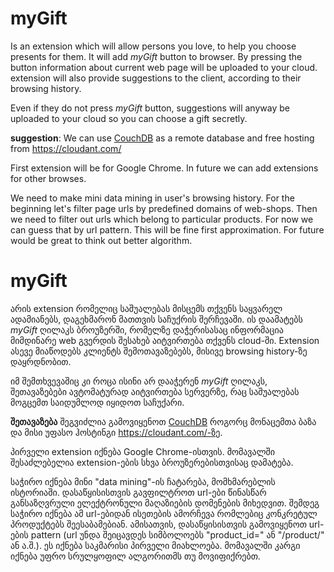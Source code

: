 # myGift

Is an extension which will allow persons you love, to help you choose presents for them.
It will add _myGift_ button to browser. By pressing the button information about current web page will be uploaded to your cloud.
extension will also provide suggestions to the client, according to their browsing history.

Even if they do not press _myGift_ button, suggestions will anyway be uploaded to your cloud so you can choose a gift secretly.

**suggestion**:
We can use [CouchDB](http://couchdb.apache.org/) as a remote database and free hosting from https://cloudant.com/

First extension will be for Google Chrome. In future we can add extensions for other browses.

We need to make mini data mining in user's browsing history. For the beginning let's filter page urls by predefined domains of web-shops.
Then we need to filter out urls which belong to particular products. For now we can guess that by url pattern. This will be fine first approximation. For future would be great to think out better algorithm.

# myGift

არის extension რომელიც საშუალებას მისცემს თქვენს საყვარელ ადამიანებს, დაგეხმარონ მათთვის საჩუქრის შერჩევაში.
ის დაამატებს _myGift_ ღილაკს ბროუზერში, რომელზე დაჭერისასაც ინფორმაცია მიმდინარე web გვერდის შესახებ აიტვირთება თქვენს cloud-ში.
Extension ასევე მიაწოდებს კლიენტს შემოთავაზებებს, მისივე browsing history-ზე დაყრდნობით.

იმ შემთხვევაშიც კი როცა ისინი არ დააჭერენ _myGift_ ღილაკს, შეთავაზებები ავტომატურად აიტვირთება სერვერზე, რაც საშუალებას მოგცემთ საიდუმლოდ იყიდოთ საჩუქარი.

**შეთავაზება**
შეგვიძლია გამოვიყენოთ [CouchDB](http://couchdb.apache.org/) როგორც მონაცემთა ბაზა და მისი უფასო ჰოსტინგი https://cloudant.com/-ზე.

პირველი extension იქნება Google Chrome-ისთვის. მომავალში შესაძლებელია extension-ების სხვა ბროუზერებისთვისაც დამატება.

საჭირო იქნება მინი "data mining"-ის ჩატარება, მომხმარებლის ისტორიაში. დასაწყისისთვის გავფილტროთ url-ები წინასწარ განსაზღვრული ელექტრონული მაღაზიების დომენების მიხედვით.
შემდეგ საჭირო იქნება ამ url-ებიდან ისეთების ამორჩევა რომლებიც კონკრეტულ პროდუქტებს შეესაბამებიან. ამისათვის, დასაწყისისთვის გამოვიყენოთ url-ების pattern (url უნდა შეიცავდეს სიმბოლოებს "product_id=" ან "/product/" ან ა.შ.). ეს იქნება საკმარისი პირველი მიახლოება. მომავალში კარგი იქნება უფრო სრულყოფილ ალგორითმს თუ მოვიფიქრებთ.